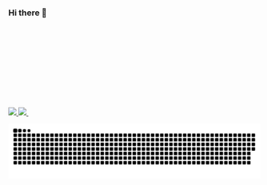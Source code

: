 ### Hi there 👋


<div>
  <a href="https://github.com/AllanPessin">
  <img height="180em" src="https://github-readme-stats.vercel.app/api?username=AllanPessin&show_icons=true&theme=dracula&include_all_commits=true&count_private=true"/>
  <img height="180em" src="https://github-readme-stats.vercel.app/api/top-langs/?username=AllanPessin&layout=compact&langs_count=16&theme=dracula"/>
  <img height="180em" src"https://github-readme-stats.vercel.app/api/pin/?username=AllanPessin&repo=backend-BadyDoces&theme=dracula" />
<div>

  ![Snake animation](https://github.com/AllanPessin/AllanPessin/blob/output/github-contribution-grid-snake.svg)
